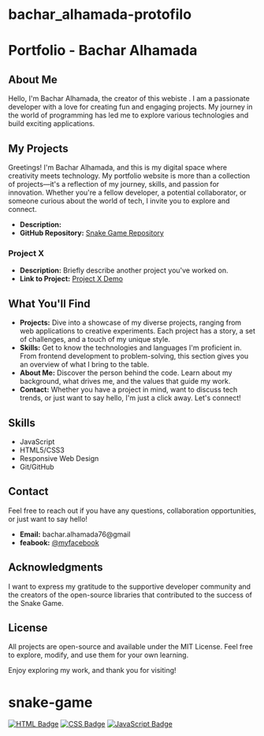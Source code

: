 # bachar_alhamada-protofilo
# Portfolio - Bachar Alhamada

## About Me

Hello, I'm Bachar Alhamada, the creator of this webiste . I am a passionate developer with a love for creating fun and engaging projects. My journey in the world of programming has led me to explore various technologies and build exciting applications.

## My Projects
Greetings! I'm Bachar Alhamada, and this is my digital space where creativity meets technology. My portfolio website is more than a collection of projects—it's a reflection of my journey, skills, and passion for innovation. Whether you're a fellow developer, a potential collaborator, or someone curious about the world of tech, I invite you to explore and connect.



- **Description:** 
- **GitHub Repository:** [Snake Game Repository]([https://github.com/bachar157/](https://github.com/bachar157/bachar_alhamada-protofilo))

### Project X

- **Description:** Briefly describe another project you've worked on.
- **Link to Project:** [Project X Demo](https://bachar157.github.io/bachar_alhamada-protofilo/)

## What You'll Find

- **Projects:** Dive into a showcase of my diverse projects, ranging from web applications to creative experiments. Each project has a story, a set of challenges, and a touch of my unique style.
- **Skills:** Get to know the technologies and languages I'm proficient in. From frontend development to problem-solving, this section gives you an overview of what I bring to the table.
- **About Me:** Discover the person behind the code. Learn about my background, what drives me, and the values that guide my work.
- **Contact:** Whether you have a project in mind, want to discuss tech trends, or just want to say hello, I'm just a click away. Let's connect!

## Skills

- JavaScript
- HTML5/CSS3
- Responsive Web Design
- Git/GitHub

## Contact

Feel free to reach out if you have any questions, collaboration opportunities, or just want to say hello!

- **Email:** bachar.alhamada76@gmail
- **feabook:** [@myfacebook]((https://www.facebook.com/profile.php?id=100055831255359))

## Acknowledgments

I want to express my gratitude to the supportive developer community and the creators of the open-source libraries that contributed to the success of the Snake Game.

## License

All projects are open-source and available under the MIT License. Feel free to explore, modify, and use them for your own learning.

Enjoy exploring my work, and thank you for visiting!


# snake-game
[![HTML Badge](https://img.shields.io/badge/-HTML-E34F26?style=for-the-badge&labelColor=black&logo=html5&logoColor=E34F26)](#)
[![CSS Badge](https://img.shields.io/badge/-CSS-1572B6?style=for-the-badge&labelColor=black&logo=css3&logoColor=1572B6)](#)
[![JavaScript Badge](https://img.shields.io/badge/-JavaScript-F7DF1E?style=for-the-badge&labelColor=black&logo=javascript&logoColor=F7DF1E)](#)
